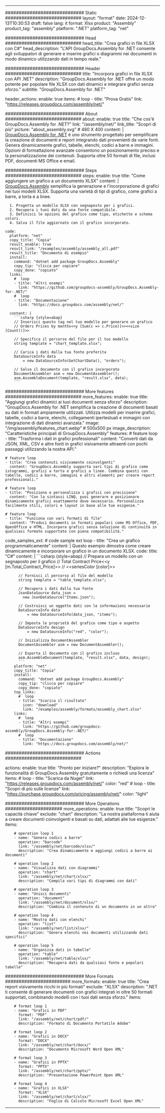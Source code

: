 



---
############################# Static ############################
layout: "format"
date:  2024-12-13T10:30:53
draft: false
lang: it
format: Xlsx
product: "Assembly"
product_tag: "assembly"
platform: ".NET"
platform_tag: "net"

############################# Head ############################
head_title: "Crea grafici in file XLSX con C#"
head_description: "L'API GroupDocs.Assembly for .NET consente agli sviluppatori di generare e inserire grafici o diagrammi nei documenti in modo dinamico utilizzando dati in tempo reale."

############################# Header ############################
title: "Incorpora grafici in file XLSX con API .NET" 
description: "GroupDocs.Assembly for .NET offre un modo potente per popolare file XLSX con dati dinamici e integrare grafici senza sforzo."
subtitle: "GroupDocs.Assembly for .NET" 

header_actions:
  enable: true
  items:
    #  loop
    - title: "Prova Gratis"
      link: "https://releases.groupdocs.com/assembly/net/"
      
############################# About ############################
about:
    enable: true
    title: "Che cos'è GroupDocs.Assembly for .NET?"
    link: "/assembly/net/"
    link_title: "Scopri di più"
    picture: "about_assembly.svg" # 480 X 400
    content: |
       [GroupDocs.Assembly for .NET](/assembly/net/) è uno strumento progettato per semplificare la creazione di documenti e report integrando dati provenienti da varie fonti. Genera dinamicamente grafici, tabelle, elenchi, codici a barre e immagini. Opzioni di formattazione avanzate consentono un posizionamento preciso e la personalizzazione dei contenuti. Supporta oltre 50 formati di file, inclusi PDF, documenti MS Office e email.

############################# Steps ############################
steps:
    enable: true
    title: "Come aggiungere un grafico a un documento XLSX"
    content: |
      [GroupDocs.Assembly](/assembly/net/) semplifica la generazione e l'incorporazione di grafici nei tuoi modelli XLSX. Supporta una varietà di tipi di grafico, come grafici a barre, a torta e a linee.
      
      1. Progetta un modello XLSX con segnaposto per i grafici.
      2. Recupera i tuoi dati da una fonte compatibile.
      3. Definisci le opzioni del grafico come tipo, etichette e schema colori.
      4. Salva il file aggiornato con il grafico incorporato.
   
    code:
      platform: "net"
      copy_title: "Copia"
      result_enable: true
      result_link: "/examples/assembly/assembly_all.pdf"
      result_title: "Documento di esempio"
      install:
        command: "dotnet add package GroupDocs.Assembly"
        copy_tip: "clicca per copiare"
        copy_done: "copiato"
      links:
        #  loop
        - title: "Altri esempi"
          link: "https://github.com/groupdocs-assembly/GroupDocs.Assembly-for-.NET/"
        #  loop
        - title: "Documentazione"
          link: "https://docs.groupdocs.com/assembly/net/"
          
      content: |
        ```csharp {style=abap}
        // Inserisci questo tag nel tuo modello per generare un grafico
        // Orders Prices by months<<y [Sum(c => c.Price)]>><<size [Count()]>>

        // Specifica il percorso del file per il tuo modello
        string template = "chart_template.xlsx";

        // Carica i dati dalla tua fonte preferita
        DataSourceInfo data 
            = new DataSourceInfo(GetChartData(), "orders");

        // Salva il documento con il grafico incorporato
        DocumentAssembler asm = new DocumentAssembler();
        asm.AssembleDocument(template, "result.xlsx", data);
        ```            

############################# More features ############################
more_features:
  enable: true
  title: "Aggiungi grafici dinamici ai tuoi documenti senza sforzo"
  description: "GroupDocs.Assembly for .NET semplifica la creazione di documenti basati su dati in formati ampiamente utilizzati. Utilizza modelli per inserire grafici, tabelle, codici a barre, elenchi, collegamenti ipertestuali e immagini con integrazione di dati dinamici avanzata."
  image: "/img/assembly/features_chart.webp" # 500x500 px
  image_description: "Caratteristiche principali di GroupDocs.Assembly"
  features:
    # feature loop
    - title: "Trasforma i dati in grafici professionali"
      content: "Converti dati da JSON, XML, CSV e altre fonti in grafici visivamente attraenti con pochi passaggi utilizzando la nostra API."

    # feature loop
    - title: "Crea contenuti visivamente coinvolgenti"
      content: "GroupDocs.Assembly supporta vari tipi di grafico come istogrammi, grafici a torta e grafici a linee. Combina questi con tabelle, codici a barre, immagini e altri elementi per creare report professionali."

    # feature loop
    - title: "Posiziona e personalizza i grafici con precisione"
      content: "Con la sintassi LINQ, puoi generare e posizionare dinamicamente grafici esattamente dove necessario. Personalizza facilmente stili, colori e layout in base alle tue esigenze."

    # feature loop
    - title: "Funziona con vari formati di file"
      content: "Produci documenti in formati popolari come MS Office, PDF, OpenOffice e HTML. Incorpora grafici senza soluzione di continuità in qualsiasi formato supportato con piena compatibilità."
      
  code_samples_ext:
    # code sample ext loop
    - title: "Crea un grafico programmaticamente"
      content: |
        Questo esempio dimostra come creare dinamicamente e incorporare un grafico in un documento XLSX.
      code:
        title: "C#"
        content: |
          ```csharp {style=abap}
          // Prepara un modello con un segnaposto per il grafico
          // Total Contract Price<<y [m.Total_Contract_Price]>>
          // <<seriesColor [color]>>

          // Fornisci il percorso al file del modello
          string template = "table_template.xlsx";

          // Recupera i dati dalla tua fonte
          JsonDataSource data_json = 
            new JsonDataSource("Items.json");

          // Costruisci un oggetto dati con le informazioni necessarie
          DataSourceInfo data 
              = new DataSourceInfo(data_json, "items");

          // Imposta le proprietà del grafico come tipo e aspetto
          DataSourceInfo design 
              = new DataSourceInfo("red", "color");

          // Inizializza DocumentAssembler
          DocumentAssembler asm = new DocumentAssembler();

          // Esporta il documento con il grafico incluso
          asm.AssembleDocument(template, "result.xlsx", data, design);
          ```
        platform: "net"
        copy_title: "Copia"
        install:
          command: "dotnet add package GroupDocs.Assembly"
          copy_tip: "clicca per copiare"
          copy_done: "copiato"
        top_links:
          #  loop
          - title: "Scarica il risultato"
            icon: "download"
            link: "/examples/assembly/formats/assembly_chart.xlsx"
        links:
          #  loop
          - title: "Altri esempi"
            link: "https://github.com/groupdocs-assembly/GroupDocs.Assembly-for-.NET/"
          #  loop
          - title: "Documentazione"
            link: "https://docs.groupdocs.com/assembly/net/"
            

            


############################# Actions ############################

actions:
  enable: true
  title: "Pronto per iniziare?"
  description: "Esplora le funzionalità di GroupDocs.Assembly gratuitamente o richiedi una licenza"
  items:
    #  loop
    - title: "Scarica da Nuget"
      link: "https://releases.groupdocs.com/assembly/net/"
      color: "red"
        #  loop
    - title: "Scopri di più sulle licenze"
      link: "https://purchase.groupdocs.com/pricing/assembly/net/"
      color: "light"


############################# More Operations #####################
more_operations:
    enable: true
    title: "Scopri le capacità chiave"
    exclude: "chart"
    description: "La nostra piattaforma ti aiuta a creare documenti coinvolgenti e basati su dati, adattati alle tue esigenze."
    items: 
          
        # operation loop 1
        - name: "Genera codici a barre"
          operation: "barcode"
          link: "/assembly/net/barcode/xlsx/"
          description: "Crea dinamicamente e aggiungi codici a barre ai documenti"

        # operation loop 2
        - name: "Visualizza dati con diagrammi"
          operation: "chart"
          link: "/assembly/net/chart/xlsx/"
          description: "Compila vari tipi di diagrammi con dati"

        # operation loop 3
        - name: "Unisci documenti"
          operation: "document"
          link: "/assembly/net/document/xlsx/"
          description: "Combina il contenuto di un documento in un altro"

        # operation loop 4
        - name: "Mostra dati con elenchi"
          operation: "list"
          link: "/assembly/net/list/xlsx/"
          description: "Genera elenchi nei documenti utilizzando dati specifici"

        # operation loop 5
        - name: "Organizza dati in tabelle"
          operation: "table"
          link: "/assembly/net/table/xlsx/"
          description: "Recupera dati da qualsiasi fonte e popolari tabelle"
         
          
############################# More Formats ########################
more_formats:
    enable: true
    title: "Crea report visivamente ricchi in più formati"
    exclude: "XLSX"
    description: ".NET ti consente di generare documenti con grafici integrati in oltre 50 formati supportati, combinando modelli con i tuoi dati senza sforzo."
    items: 
          
        # format loop 1
        - name: "Grafici in PDF"
          format: "PDF"
          link: "/assembly/net/chart/pdf/"
          description: "Formato di Documento Portatile Adobe"
          
        # format loop 2
        - name: "Grafici in DOCX"
          format: "DOCX"
          link: "/assembly/net/chart/docx/"
          description: "Documento Microsoft Word Open XML"
          
        # format loop 3
        - name: "Grafici in PPTX"
          format: "PPTX"
          link: "/assembly/net/chart/pptx/"
          description: "Presentazione PowerPoint Open XML"
          
        # format loop 4
        - name: "Grafici in XLSX"
          format: "XLSX"
          link: "/assembly/net/chart/xlsx/"
          description: "Foglio di Calcolo Microsoft Excel Open XML"


          

---